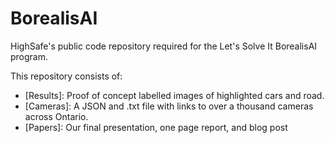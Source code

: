 # BorealisAI
HighSafe's public code repository required for the Let's Solve It BorealisAI program.

This repository consists of:

  - [Results]: Proof of concept labelled images of highlighted cars and road.
  - [Cameras]: A JSON and .txt file with links to over a thousand cameras across Ontario.
  - [Papers]: Our final presentation, one page report, and blog post
